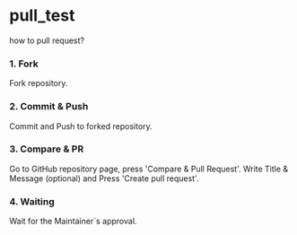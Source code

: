 # pull_test
how to pull request?

### 1. Fork
Fork repository.

### 2. Commit & Push
Commit and Push to forked repository.

### 3. Compare & PR
Go to GitHub repository page, press 'Compare & Pull Request'.
Write Title & Message (optional) and Press 'Create pull request'.

### 4. Waiting
Wait for the Maintainer`s approval.
